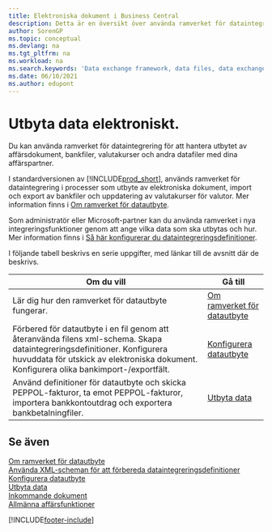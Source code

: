 ```yaml
---
title: Elektroniska dokument i Business Central
description: Detta är en översikt över använda ramverket för dataintegrering för att hantera utbytet av data i affärsdokument som bankfiler och valutakurser.
author: SorenGP
ms.topic: conceptual
ms.devlang: na
ms.tgt_pltfrm: na
ms.workload: na
ms.search.keywords: 'Data exchange framework, data files, data exchange, electronic document, invoice, Business Central, business document, standard-compliant file'
ms.date: 06/10/2021
ms.author: edupont
---
```


# <a name="exchanging-data-electronically"></a>Utbyta data elektroniskt.
Du kan använda ramverket för dataintegrering för att hantera utbytet av affärsdokument, bankfiler, valutakurser och andra datafiler med dina affärspartner.

I standardversionen av [!INCLUDE[prod_short](includes/prod_short.md)], används ramverket för dataintegrering i processer som utbyte av elektroniska dokument, import och export av bankfiler och uppdatering av valutakurser för valutor. Mer information finns i [Om ramverket för datautbyte](across-about-the-data-exchange-framework.md).

Som administratör eller Microsoft-partner kan du använda ramverket i nya integreringsfunktioner genom att ange vilka data som ska utbytas och hur. Mer information finns i [Så här konfigurerar du dataintegreringsdefinitioner](across-how-to-set-up-data-exchange-definitions.md).

I följande tabell beskrivs en serie uppgifter, med länkar till de avsnitt där de beskrivs.  

|Om du vill|Gå till|  
|--------|---------|  
|Lär dig hur den ramverket för datautbyte fungerar.|[Om ramverket för datautbyte](across-about-the-data-exchange-framework.md)|  
|Förbered för datautbyte i en fil genom att återanvända filens xml-schema. Skapa dataintegreringsdefinitioner. Konfigurera huvuddata för utskick av elektroniska dokument. Konfigurera olika bankimport-/exportfält.|[Konfigurera datautbyte](across-set-up-data-exchange.md)|  
|Använd definitioner för datautbyte och skicka PEPPOL-fakturor, ta emot PEPPOL-fakturor, importera bankkontoutdrag och exportera bankbetalningfiler.|[Utbyta data](across-exchange-data.md)|  

## <a name="see-also"></a>Se även
[Om ramverket för datautbyte](across-about-the-data-exchange-framework.md)  
[Använda XML-scheman för att förbereda dataintegreringsdefinitioner](across-how-to-use-xml-schemas-to-prepare-data-exchange-definitions.md)  
[Konfigurera datautbyte](across-set-up-data-exchange.md)  
[Utbyta data](across-exchange-data.md)  
[Inkommande dokument](across-income-documents.md)  
[Allmänna affärsfunktioner](ui-across-business-areas.md)


[!INCLUDE[footer-include](includes/footer-banner.md)]
